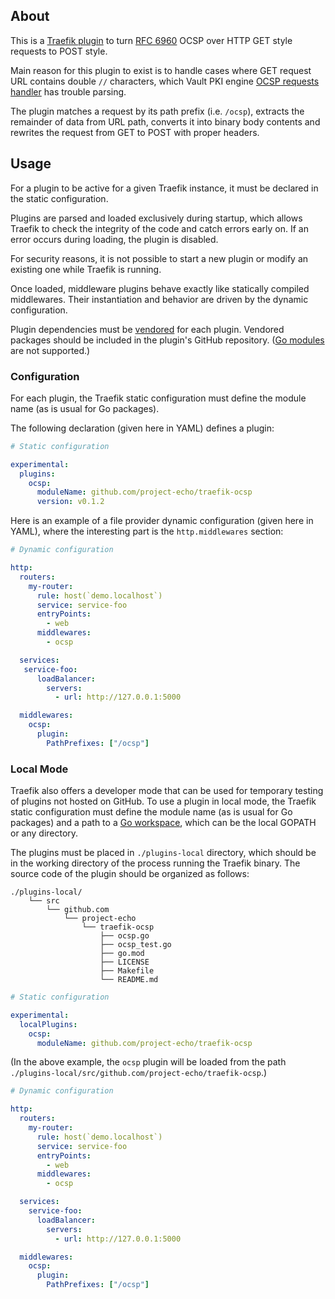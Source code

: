 
## About

This is a [Traefik plugin](https://plugins.traefik.io/create) to turn [RFC 6960](https://datatracker.ietf.org/doc/html/rfc6960#appendix-A.1) OCSP over HTTP GET style requests to POST style.

Main reason for this plugin to exist is to handle cases where GET request URL contains double `//` characters, which Vault PKI engine [OCSP requests handler](https://developer.hashicorp.com/vault/api-docs/secret/pki#ocsp-request) has trouble parsing.

The plugin matches a request by its path prefix (i.e. `/ocsp`), extracts the remainder of data from URL path, converts it into binary body contents and rewrites the request from GET to POST with proper headers.

## Usage

For a plugin to be active for a given Traefik instance, it must be declared in the static configuration.

Plugins are parsed and loaded exclusively during startup, which allows Traefik to check the integrity of the code and catch errors early on.
If an error occurs during loading, the plugin is disabled.

For security reasons, it is not possible to start a new plugin or modify an existing one while Traefik is running.

Once loaded, middleware plugins behave exactly like statically compiled middlewares.
Their instantiation and behavior are driven by the dynamic configuration.

Plugin dependencies must be [vendored](https://golang.org/ref/mod#vendoring) for each plugin.
Vendored packages should be included in the plugin's GitHub repository. ([Go modules](https://blog.golang.org/using-go-modules) are not supported.)

### Configuration

For each plugin, the Traefik static configuration must define the module name (as is usual for Go packages).

The following declaration (given here in YAML) defines a plugin:

```yaml
# Static configuration

experimental:
  plugins:
    ocsp:
      moduleName: github.com/project-echo/traefik-ocsp
      version: v0.1.2
```

Here is an example of a file provider dynamic configuration (given here in YAML), where the interesting part is the `http.middlewares` section:

```yaml
# Dynamic configuration

http:
  routers:
    my-router:
      rule: host(`demo.localhost`)
      service: service-foo
      entryPoints:
        - web
      middlewares:
        - ocsp

  services:
   service-foo:
      loadBalancer:
        servers:
          - url: http://127.0.0.1:5000

  middlewares:
    ocsp:
      plugin:
        PathPrefixes: ["/ocsp"]
```

### Local Mode

Traefik also offers a developer mode that can be used for temporary testing of plugins not hosted on GitHub.
To use a plugin in local mode, the Traefik static configuration must define the module name (as is usual for Go packages) and a path to a [Go workspace](https://golang.org/doc/gopath_code.html#Workspaces), which can be the local GOPATH or any directory.

The plugins must be placed in `./plugins-local` directory,
which should be in the working directory of the process running the Traefik binary.
The source code of the plugin should be organized as follows:

```
./plugins-local/
    └── src
        └── github.com
            └── project-echo
                └── traefik-ocsp
                    ├── ocsp.go
                    ├── ocsp_test.go
                    ├── go.mod
                    ├── LICENSE
                    ├── Makefile
                    └── README.md
```

```yaml
# Static configuration

experimental:
  localPlugins:
    ocsp:
      moduleName: github.com/project-echo/traefik-ocsp
```

(In the above example, the `ocsp` plugin will be loaded from the path `./plugins-local/src/github.com/project-echo/traefik-ocsp`.)

```yaml
# Dynamic configuration

http:
  routers:
    my-router:
      rule: host(`demo.localhost`)
      service: service-foo
      entryPoints:
        - web
      middlewares:
        - ocsp

  services:
    service-foo:
      loadBalancer:
        servers:
          - url: http://127.0.0.1:5000

  middlewares:
    ocsp:
      plugin:
        PathPrefixes: ["/ocsp"]
```
